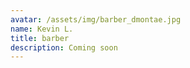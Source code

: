 ```yaml
---
avatar: /assets/img/barber_dmontae.jpg
name: Kevin L.
title: barber
description: Coming soon
---
```

